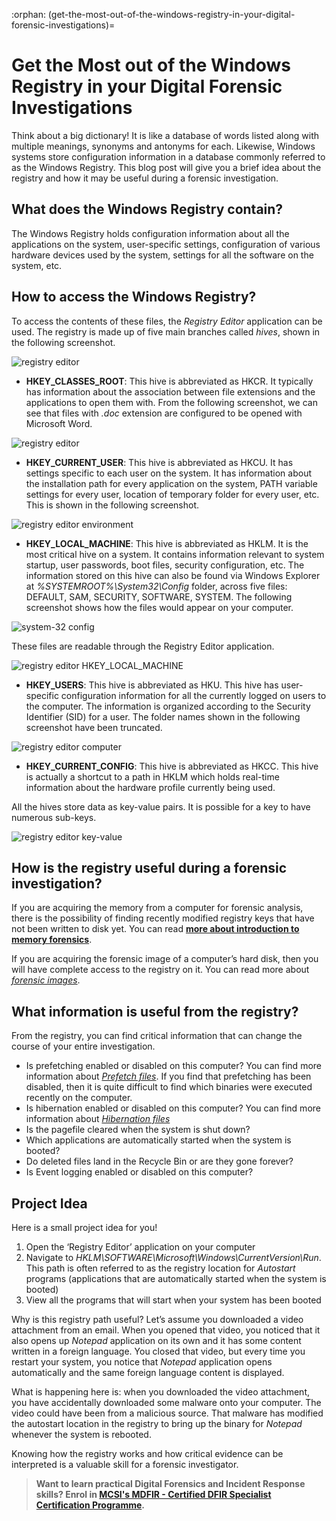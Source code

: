 :orphan:
(get-the-most-out-of-the-windows-registry-in-your-digital-forensic-investigations)=

# Get the Most out of the Windows Registry in your Digital Forensic Investigations

Think about a big dictionary! It is like a database of words listed along with multiple meanings, synonyms and antonyms for each. Likewise, Windows systems store configuration information in a database commonly referred to as the Windows Registry. This blog post will give you a brief idea about the registry and how it may be useful during a forensic investigation.

## What does the Windows Registry contain?

The Windows Registry holds configuration information about all the applications on the system, user-specific settings, configuration of various hardware devices used by the system, settings for all the software on the system, etc.

## How to access the Windows Registry?

To access the contents of these files, the _Registry Editor_ application can be used. The registry is made up of five main branches called _hives_, shown in the following screenshot.

![registry editor](images/registry-1.png)

- **HKEY_CLASSES_ROOT**: This hive is abbreviated as HKCR. It typically has information about the association between file extensions and the applications to open them with. From the following screenshot, we can see that files with _.doc_ extension are configured to be opened with Microsoft Word.

![registry editor](images/registry-2.png)

- **HKEY_CURRENT_USER**: This hive is abbreviated as HKCU. It has settings specific to each user on the system. It has information about the installation path for every application on the system, PATH variable settings for every user, location of temporary folder for every user, etc. This is shown in the following screenshot.

![registry editor environment](images/registry-3.png)

- **HKEY_LOCAL_MACHINE**: This hive is abbreviated as HKLM. It is the most critical hive on a system. It contains information relevant to system startup, user passwords, boot files, security configuration, etc. The information stored on this hive can also be found via Windows Explorer at _%SYSTEMROOT%\System32\Config_ folder, across five files: DEFAULT, SAM, SECURITY, SOFTWARE, SYSTEM. The following screenshot shows how the files would appear on your computer.

![system-32 config](images/registry-4.png)

These files are readable through the Registry Editor application.

![registry editor HKEY_LOCAL_MACHINE](images/registry-5.png)

- **HKEY_USERS**: This hive is abbreviated as HKU. This hive has user-specific configuration information for all the currently logged on users to the computer. The information is organized according to the Security Identifier (SID) for a user. The folder names shown in the following screenshot have been truncated.

![registry editor computer](images/registry-6.png)

- **HKEY_CURRENT_CONFIG**: This hive is abbreviated as HKCC. This hive is actually a shortcut to a path in HKLM which holds real-time information about the hardware profile currently being used.

All the hives store data as key-value pairs. It is possible for a key to have numerous sub-keys.

![registry editor key-value](images/registry-7.png)

## How is the registry useful during a forensic investigation?

If you are acquiring the memory from a computer for forensic analysis, there is the possibility of finding recently modified registry keys that have not been written to disk yet. You can read **[more about introduction to memory forensics](discover-the-truth-with-memory-forensics)**.

If you are acquiring the forensic image of a computer’s hard disk, then you will have complete access to the registry on it. You can read more about _[forensic images](get-the-evidence-you-need-with-forensic-images)_.

## What information is useful from the registry?

From the registry, you can find critical information that can change the course of your entire investigation.

- Is prefetching enabled or disabled on this computer? You can find more information about _[Prefetch files](windows-prefetch-files-may-be-the-answer-to-your-investigation)_. If you find that prefetching has been disabled, then it is quite difficult to find which binaries were executed recently on the computer.
- Is hibernation enabled or disabled on this computer? You can find more information about _[Hibernation files](windows-hibernation-files-in-digital-forensics)_
- Is the pagefile cleared when the system is shut down?
- Which applications are automatically started when the system is booted?
- Do deleted files land in the Recycle Bin or are they gone forever?
- Is Event logging enabled or disabled on this computer?

## Project Idea

Here is a small project idea for you!

1. Open the ‘Registry Editor’ application on your computer
2. Navigate to _HKLM\SOFTWARE\Microsoft\Windows\CurrentVersion\Run_. This path is often referred to as the registry location for _Autostart_ programs (applications that are automatically started when the system is booted)
3. View all the programs that will start when your system has been booted

Why is this registry path useful? Let’s assume you downloaded a video attachment from an email. When you opened that video, you noticed that it also opens up _Notepad_ application on its own and it has some content written in a foreign language. You closed that video, but every time you restart your system, you notice that _Notepad_ application opens automatically and the same foreign language content is displayed.

What is happening here is: when you downloaded the video attachment, you have accidentally downloaded some malware onto your computer. The video could have been from a malicious source. That malware has modified the autostart location in the registry to bring up the binary for _Notepad_ whenever the system is rebooted.

Knowing how the registry works and how critical evidence can be interpreted is a valuable skill for a forensic investigator.

> **Want to learn practical Digital Forensics and Incident Response skills? Enrol in [MCSI's MDFIR - Certified DFIR Specialist Certification Programme](https://www.mosse-institute.com/certifications/mdfir-certified-dfir-specialist.html).**
